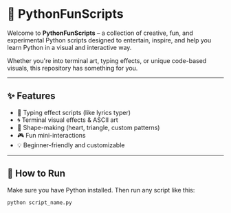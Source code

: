 # 🐍 PythonFunScripts

Welcome to **PythonFunScripts** – a collection of creative, fun, and experimental Python scripts designed to entertain, inspire, and help you learn Python in a visual and interactive way.

Whether you're into terminal art, typing effects, or unique code-based visuals, this repository has something for you.

---

## ✨ Features

- 🎵 Typing effect scripts (like lyrics typer)
- 🌀 Terminal visual effects & ASCII art
- 🎨 Shape-making (heart, triangle, custom patterns)
- 🎮 Fun mini-interactions
- 💡 Beginner-friendly and customizable

---

## 🚀 How to Run

Make sure you have Python installed. Then run any script like this:

```bash
python script_name.py
